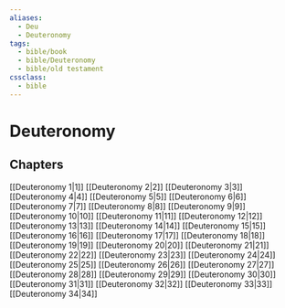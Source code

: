 ```yaml
---
aliases:
  - Deu
  - Deuteronomy
tags:
  - bible/book
  - bible/Deuteronomy
  - bible/old testament
cssclass:
  - bible
---
```


# Deuteronomy

## Chapters

[[Deuteronomy 1|1]]
[[Deuteronomy 2|2]]
[[Deuteronomy 3|3]]
[[Deuteronomy 4|4]]
[[Deuteronomy 5|5]]
[[Deuteronomy 6|6]]
[[Deuteronomy 7|7]]
[[Deuteronomy 8|8]]
[[Deuteronomy 9|9]]
[[Deuteronomy 10|10]]
[[Deuteronomy 11|11]]
[[Deuteronomy 12|12]]
[[Deuteronomy 13|13]]
[[Deuteronomy 14|14]]
[[Deuteronomy 15|15]]
[[Deuteronomy 16|16]]
[[Deuteronomy 17|17]]
[[Deuteronomy 18|18]]
[[Deuteronomy 19|19]]
[[Deuteronomy 20|20]]
[[Deuteronomy 21|21]]
[[Deuteronomy 22|22]]
[[Deuteronomy 23|23]]
[[Deuteronomy 24|24]]
[[Deuteronomy 25|25]]
[[Deuteronomy 26|26]]
[[Deuteronomy 27|27]]
[[Deuteronomy 28|28]]
[[Deuteronomy 29|29]]
[[Deuteronomy 30|30]]
[[Deuteronomy 31|31]]
[[Deuteronomy 32|32]]
[[Deuteronomy 33|33]]
[[Deuteronomy 34|34]]
